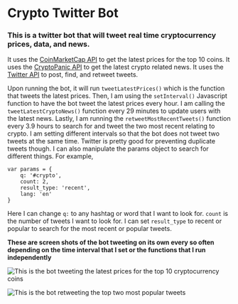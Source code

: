 # Crypto Twitter Bot

### This is a twitter bot that will tweet real time cryptocurrency prices, data, and news. 

It uses the [CoinMarketCap API](https://coinmarketcap.com/api/) to get the latest prices for the top 10 coins. It uses the [CryptoPanic API](https://cryptopanic.com/about/api/) to get the latest crypto related news. It uses the [Twitter API](https://developer.twitter.com/en/docs/api-reference-index) to post, find, and retweet tweets. 

Upon running the bot, it will run `tweetLatestPrices()` which is the function that tweets the latest prices. Then, I am using the `setInterval()` Javascript function to have the bot tweet the latest prices every hour. I am calling the `tweetLatestCryptoNews()` function every 29 minutes to update users with the latest news. Lastly, I am running the `retweetMostRecentTweets()` function every 3.9 hours to search for and tweet the two most recent relating to crypto. I am setting different intervals so that the bot does not tweet two tweets at the same time. Twitter is pretty good for preventing duplicate tweets though. I can also manipulate the params object to search for different things. For example,

```
var params = {
    q: '#crypto',
    count: 2,
    result_type: 'recent',
    lang: 'en'
}
```

Here I can change `q:` to any hashtag or word that I want to look for. `count` is the number of tweets I want to look for. I can set `result_type` to recent or popular to search for the most recent or popular tweets.





**These are screen shots of the bot tweeting on its own every so often depending on the time interval that I set or the functions that I run independently**

![This is the bot tweeting the latest prices for the top 10 cryptocurrency coins](screenshots./pricesAndNews.png)

![This is the bot retweeting the top two most popular tweets](screenshots./mostpopularTweets.png)


